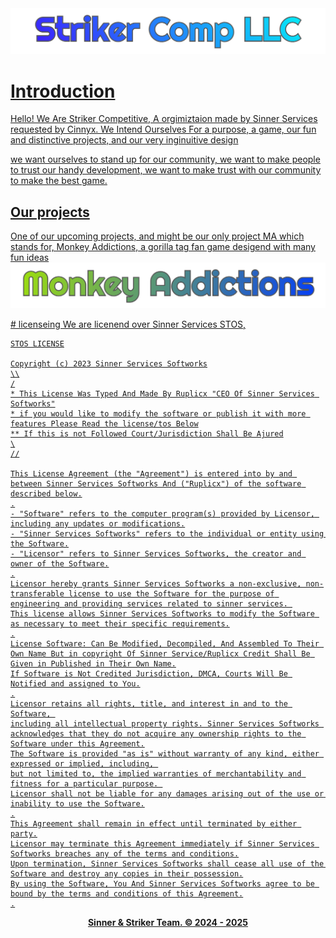 <a href="Ruplicx">
    <img alt="https://ma.cinnyx.xyz" src="https://github.com/Striker-Comp-LLC/.github/blob/main/profile/Striker%20Comp%20LLC...png">
</p>

# Introduction
Hello! We Are Striker Competitive, A orgimiztaion made by Sinner Services requested by Cinnyx. We Intend Ourselves For a purpose, a game, our fun and distinctive projects, and our very inginuitive design

we want ourselves to stand up for our community, we want to make people to trust our handy development, we want to make trust with our community to make the best game.

## Our projects

One of our upcoming projects, and might be our only project MA which stands for, Monkey Addictions, a gorilla tag fan game desigend with many fun ideas
<a href="Ruplicx">
    <img alt="https://ma.cinnyx.xyz" src="https://github.com/Striker-Comp-LLC/.github/blob/main/profile/Monkey%20Addictions...png">
</p>
# licenseing
We are licenend over Sinner Services STOS, 

```
STOS LICENSE

Copyright (c) 2023 Sinner Services Softworks
\\
/
* This License Was Typed And Made By Ruplicx "CEO Of Sinner Services Softworks"
* if you would like to modify the software or publish it with more features Please Read the license/tos Below
** If this is not Followed Court/Jurisdiction Shall Be Ajured
\
//

This License Agreement (the "Agreement") is entered into by and between Sinner Services Softworks And ("Ruplicx") of the software described below.
.
- "Software" refers to the computer program(s) provided by Licensor, including any updates or modifications.
- "Sinner Services Softworks" refers to the individual or entity using the Software.
- "Licensor" refers to Sinner Services Softworks, the creator and owner of the Software.
.
Licensor hereby grants Sinner Services Softworks a non-exclusive, non-transferable license to use the Software for the purpose of engineering and providing services related to sinner services. 
This license allows Sinner Services Softworks to modify the Software as necessary to meet their specific requirements.
.
License Software: Can Be Modified, Decompiled, And Assembled To Their Own Name But in copyright Of Sinner Service/Ruplicx Credit Shall Be Given in Published in Their Own Name.
If Software is Not Credited Jurisdiction, DMCA, Courts Will Be Notified and assigned to You.
.
Licensor retains all rights, title, and interest in and to the Software, 
including all intellectual property rights. Sinner Services Softworks acknowledges that they do not acquire any ownership rights to the Software under this Agreement.
The Software is provided "as is" without warranty of any kind, either expressed or implied, including, 
but not limited to, the implied warranties of merchantability and fitness for a particular purpose. 
Licensor shall not be liable for any damages arising out of the use or inability to use the Software.
.
This Agreement shall remain in effect until terminated by either party.
Licensor may terminate this Agreement immediately if Sinner Services Softworks breaches any of the terms and conditions.
Upon termination, Sinner Services Softworks shall cease all use of the Software and destroy any copies in their possession.
By using the Software, You And Sinner Services Softworks agree to be bound by the terms and conditions of this Agreement.
.
```

<p align="center">
<b>Sinner & Striker Team. © 2024 - 2025</b>
